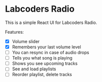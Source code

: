 # Labcoders Radio

This is a simple React UI for Labcoders Radio.

Features:
- [x] Volume slider
- [x] Remembers your last volume level
- [ ] You can resync in case of audio drops
- [ ] Tells you what song is playing
- [ ] Shows you see upcoming tracks
- [ ] See and load playlists
- [ ] Reorder playlist, delete tracks

